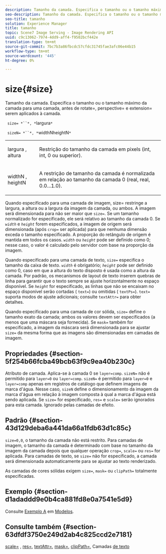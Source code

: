 ```yaml
---
description: Tamanho da camada. Especifica o tamanho ou o tamanho máximo da camada para uma camada, antes de rotate=, perspective= e extension= serem aplicados à camada.
seo-description: Tamanho da camada. Especifica o tamanho ou o tamanho máximo da camada para uma camada, antes de rotate=, perspective= e extension= serem aplicados à camada.
seo-title: tamanho
solution: Experience Manager
title: tamanho
topic: Scene7 Image Serving - Image Rendering API
uuid: c9c13062-7974-4dd9-aff4-f9502bcf442e
translation-type: tm+mt
source-git-commit: 7bc7b3a86fbcdc57cfdc31745fae3afc06e44b15
workflow-type: tm+mt
source-wordcount: '445'
ht-degree: 0%

---
```



# size{#size}

Tamanho da camada. Especifica o tamanho ou o tamanho máximo da camada para uma camada, antes de rotate=, perspective= e extension= serem aplicados à camada.

` size= *``*, *`largura`*`

` sizeN= *``*, *`widthNheightN`*`

<table id="simpletable_FBE17D736F93485AA0053BF447B4CC9F"> 
 <tr class="strow"> 
  <td class="stentry"> <p> <span class="codeph"> <span class="varname"> largura  </span>,  <span class="varname"> altura  </span> </span> </p> </td> 
  <td class="stentry"> <p>Restrição do tamanho da camada em pixels (int, int, 0 ou superior). </p> </td> 
 </tr> 
 <tr class="strow"> 
  <td class="stentry"> <p> <span class="codeph"> <span class="varname"> widthN  </span>,  <span class="varname"> heightN  </span> </span> </p> </td> 
  <td class="stentry"> <p>A restrição de tamanho da camada é normalizada em relação ao tamanho da camada 0 (real, real, 0.0...1.0). </p> </td> 
 </tr> 
</table>

Quando especificado para uma camada de imagem, size= restringe a largura, a altura ou a largura da imagem da camada, ou ambos. A imagem será dimensionada para não ser maior que `size=`. Se um tamanho normalizado for especificado, ele será relativo ao tamanho da camada 0. Se *`width`* e *`height`* forem especificados, a imagem de origem será dimensionada (após `crop=` ser aplicada) para que nenhuma dimensão exceda o tamanho especificado. A proporção do retângulo de origem é mantida em todos os casos. *`width`* ou *`height`* pode ser definido como 0; nesse caso, o valor é calculado pelo servidor com base na proporção da imagem.

Quando especificado para uma camada de texto, `size=` especifica o tamanho da caixa de texto. *`width`* é obrigatório;  *`height`* pode ser definido como 0, caso em que a altura do texto disposto é usada como a altura da camada. Por padrão, os mecanismos de layout de texto inserem quebras de linha para garantir que o texto sempre se ajuste horizontalmente no espaço disponível. Se *`height`* for especificado, as linhas que não se encaixam no espaço disponível serão cortadas ( `text=`) ou omitidas ( `textPs=`). `text=` suporta modos de ajuste adicionais; consulte  `textAttr=` para obter detalhes.

Quando especificado para uma camada de cor sólida, `size=` define o tamanho exato da camada; ambos os valores devem ser especificados (a menos que uma máscara seja fornecida). Se `mask=` também for especificado, a imagem da máscara será dimensionada para se ajustar `size=` da mesma forma que as imagens são dimensionadas em camadas de imagem.

## Propriedades {#section-5f254b66fcba49bcb63f9c9ea40b230c}

Atributo de camada. Aplica-se à camada 0 se `layer=comp`. `sizeN=` não é permitido para  `layer=0` ou  `layer=comp`. `sizeN=` é permitido para  `layer=0` e  `layer=comp` apenas em registros de catálogo que definem imagens de marca d&#39;água. Nesse caso, `sizeN` define o dimensionamento da imagem da marca d&#39;água em relação à imagem composta à qual a marca d&#39;água está sendo aplicada. Se `size=` for especificado, `res=` e `scale=` serão ignorados para esta camada. Ignorado pelas camadas de efeito.

## Padrão {#section-43d129deba6a441da66a1fdb63d1c85c}

`size=0,0`, o tamanho da camada não está restrito. Para camadas de imagem, o tamanho da camada é determinado com base no tamanho da imagem da camada depois que qualquer operação `crop=`, `scale=` ou `res=` for aplicada. Para camadas de texto, se `size=` não for especificado, a camada será dimensionada automaticamente para se ajustar ao texto renderizado.

As camadas de cores sólidas exigem `size=`, `mask=` ou `clipPath=` totalmente especificadas.

## Exemplo {#section-d1adaddd9e0b4ca881fd8e0a7541e5d9}

Consulte [Exemplo A](../../../../../is-api/http-ref/image-serving-api-ref/c-http-protocol-reference/c-templates/r-example-a.md#reference-c78ea82e8a1646738e764fa6685dfbac) em [Modelos](../../../../../is-api/http-ref/image-serving-api-ref/c-http-protocol-reference/c-templates/c-templates.md#concept-3cd2d2adae0e41b2979b9640244d4d3e).

## Consulte também {#section-63dfdf3750e249d2ab4c825ccd2e7181}

[scale=](../../../../../is-api/http-ref/image-serving-api-ref/c-http-protocol-reference/c-command-reference/r-is-http-scale.md#reference-098c30cea1764f189e6f7c7e400cc065) ,  [res=](../../../../../is-api/http-ref/image-serving-api-ref/c-http-protocol-reference/c-command-reference/r-res.md#reference-3d6fe416801148dea0f786f2b5169e55),  [textAttr=](../../../../../is-api/http-ref/image-serving-api-ref/c-http-protocol-reference/c-command-reference/r-textattr.md#reference-ff00484fa3244286abeff34911f7ec0d),  [mask=](../../../../../is-api/http-ref/image-serving-api-ref/c-http-protocol-reference/c-command-reference/r-mask.md#reference-922254e027404fb890b850e2723ee06e),  [clipPath=](../../../../../is-api/http-ref/image-serving-api-ref/c-http-protocol-reference/c-command-reference/r-clippath.md#reference-8139b1b52dc54749b51b109521ddf83d), Camadas  [de texto](../../../../../is-api/http-ref/image-serving-api-ref/c-http-protocol-reference/c-text-formatting/r-text-layers.md#reference-47e78cfb18134db5ab09e17af14a6a8f)
